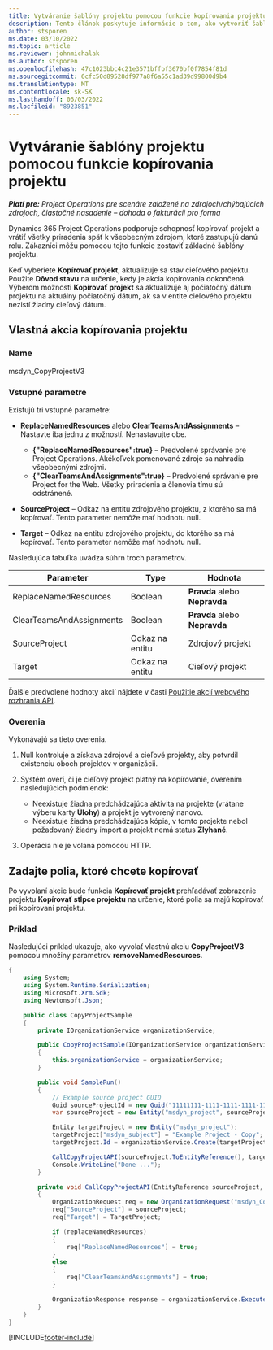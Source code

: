 ```yaml
---
title: Vytváranie šablóny projektu pomocou funkcie kopírovania projektu
description: Tento článok poskytuje informácie o tom, ako vytvoriť šablóny projektu pomocou vlastnej akcie kopírovania projektu.
author: stsporen
ms.date: 03/10/2022
ms.topic: article
ms.reviewer: johnmichalak
ms.author: stsporen
ms.openlocfilehash: 47c1023bbc4c21e3571bffbf3670bf0f7854f81d
ms.sourcegitcommit: 6cfc50d89528df977a8f6a55c1ad39d99800d9b4
ms.translationtype: MT
ms.contentlocale: sk-SK
ms.lasthandoff: 06/03/2022
ms.locfileid: "8923851"
---
```

# <a name="develop-project-templates-with-copy-project"></a>Vytváranie šablóny projektu pomocou funkcie kopírovania projektu

_**Platí pre:** Project Operations pre scenáre založené na zdrojoch/chýbajúcich zdrojoch, čiastočné nasadenie – dohoda o fakturácii pro forma_

Dynamics 365 Project Operations podporuje schopnosť kopírovať projekt a vrátiť všetky priradenia späť k všeobecným zdrojom, ktoré zastupujú danú rolu. Zákazníci môžu pomocou tejto funkcie zostaviť základné šablóny projektu.

Keď vyberiete **Kopírovať projekt**, aktualizuje sa stav cieľového projektu. Použite **Dôvod stavu** na určenie, kedy je akcia kopírovania dokončená. Výberom možnosti **Kopírovať projekt** sa aktualizuje aj počiatočný dátum projektu na aktuálny počiatočný dátum, ak sa v entite cieľového projektu nezistí žiadny cieľový dátum.

## <a name="copy-project-custom-action"></a>Vlastná akcia kopírovania projektu

### <a name="name"></a>Name 

msdyn\_CopyProjectV3

### <a name="input-parameters"></a>Vstupné parametre

Existujú tri vstupné parametre:

- **ReplaceNamedResources** alebo **ClearTeamsAndAssignments** – Nastavte iba jednu z možností. Nenastavujte obe.

    - **\{"ReplaceNamedResources":true\}** – Predvolené správanie pre Project Operations. Akékoľvek pomenované zdroje sa nahradia všeobecnými zdrojmi.
    - **\{"ClearTeamsAndAssignments":true\}** – Predvolené správanie pre Project for the Web. Všetky priradenia a členovia tímu sú odstránené.

- **SourceProject** – Odkaz na entitu zdrojového projektu, z ktorého sa má kopírovať. Tento parameter nemôže mať hodnotu null.
- **Target** – Odkaz na entitu zdrojového projektu, do ktorého sa má kopírovať. Tento parameter nemôže mať hodnotu null.

Nasledujúca tabuľka uvádza súhrn troch parametrov.

| Parameter                | Type             | Hodnota                 |
|--------------------------|------------------|-----------------------|
| ReplaceNamedResources    | Boolean          | **Pravda** alebo **Nepravda** |
| ClearTeamsAndAssignments | Boolean          | **Pravda** alebo **Nepravda** |
| SourceProject            | Odkaz na entitu | Zdrojový projekt    |
| Target                   | Odkaz na entitu | Cieľový projekt    |

Ďalšie predvolené hodnoty akcií nájdete v časti [Použitie akcií webového rozhrania API](/powerapps/developer/common-data-service/webapi/use-web-api-actions).

### <a name="validations"></a>Overenia

Vykonávajú sa tieto overenia.

1. Null kontroluje a získava zdrojové a cieľové projekty, aby potvrdil existenciu oboch projektov v organizácii.
2. Systém overí, či je cieľový projekt platný na kopírovanie, overením nasledujúcich podmienok:

    - Neexistuje žiadna predchádzajúca aktivita na projekte (vrátane výberu karty **Úlohy**) a projekt je vytvorený nanovo.
    - Neexistuje žiadna predchádzajúca kópia, v tomto projekte nebol požadovaný žiadny import a projekt nemá status **Zlyhané**.

3. Operácia nie je volaná pomocou HTTP.

## <a name="specify-fields-to-copy"></a>Zadajte polia, ktoré chcete kopírovať

Po vyvolaní akcie bude funkcia **Kopírovať projekt** prehľadávať zobrazenie projektu **Kopírovať stĺpce projektu** na určenie, ktoré polia sa majú kopírovať pri kopírovaní projektu.

### <a name="example"></a>Príklad

Nasledujúci príklad ukazuje, ako vyvolať vlastnú akciu **CopyProjectV3** pomocou množiny parametrov **removeNamedResources**.

```C#
{
    using System;
    using System.Runtime.Serialization;
    using Microsoft.Xrm.Sdk;
    using Newtonsoft.Json;

    public class CopyProjectSample
    {
        private IOrganizationService organizationService;

        public CopyProjectSample(IOrganizationService organizationService)
        {
            this.organizationService = organizationService;
        }

        public void SampleRun()
        {
            // Example source project GUID
            Guid sourceProjectId = new Guid("11111111-1111-1111-1111-111111111111");
            var sourceProject = new Entity("msdyn_project", sourceProjectId);

            Entity targetProject = new Entity("msdyn_project");
            targetProject["msdyn_subject"] = "Example Project - Copy";
            targetProject.Id = organizationService.Create(targetProject);

            CallCopyProjectAPI(sourceProject.ToEntityReference(), targetProject.ToEntityReference(), copyOption, true, false);
            Console.WriteLine("Done ...");
        }

        private void CallCopyProjectAPI(EntityReference sourceProject, EntityReference TargetProject, bool replaceNamedResources = true, bool clearTeamsAndAssignments = false)
        {
            OrganizationRequest req = new OrganizationRequest("msdyn_CopyProjectV3");
            req["SourceProject"] = sourceProject;
            req["Target"] = TargetProject;

            if (replaceNamedResources)
            {
                req["ReplaceNamedResources"] = true;
            }
            else
            {
                req["ClearTeamsAndAssignments"] = true;
            }

            OrganizationResponse response = organizationService.Execute(req);
        }
    }
}
```

[!INCLUDE[footer-include](../includes/footer-banner.md)]
